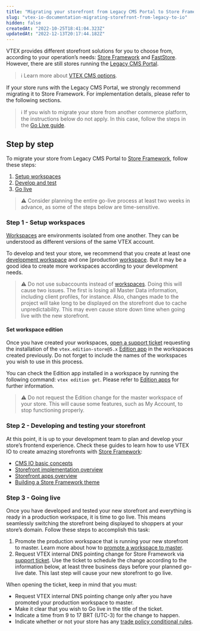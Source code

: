 ```yaml
---
title: "Migrating your storefront from Legacy CMS Portal to Store Framework"
slug: "vtex-io-documentation-migrating-storefront-from-legacy-to-io"
hidden: false
createdAt: "2022-10-25T18:41:04.323Z"
updatedAt: "2022-12-13T20:17:44.182Z"
---
```

VTEX provides different storefront solutions for you to choose from, according to your operation’s needs: [Store Framework](https://developers.vtex.com/docs/guides/vtex-io-documentation-what-is-vtex-store-framework) and [FastStore]([https://www.faststore.dev/](https://developers.vtex.com/docs/guides/faststore/docs-what-is-faststore)). However, there are still stores running the [Legacy CMS Portal](https://help.vtex.com/en/tracks/cms--2YcpgIljVaLVQYMzxQbc3z/1oN446gRGcR2s70RvBCAmj).

> ℹ️ Learn more about [VTEX CMS options](https://help.vtex.com/tracks/cms--2YcpgIljVaLVQYMzxQbc3z).

If your store runs with the Legacy CMS Portal, we strongly recommend migrating it to Store Framework. For implementation details, please refer to the following sections.

> ℹ️ If you wish to migrate your store from another commerce platform, the instructions below do not apply. In this case, follow the steps in the [Go Live guide](https://developers.vtex.com/docs/guides/vtex-io-documentation-go-live).

## Step by step

To migrate your store from Legacy CMS Portal to [Store Framework](https://developers.vtex.com/docs/guides/vtex-io-documentation-what-is-vtex-store-framework), follow these steps:

1. [Setup workspaces](#step-1---setup-workspaces)
2. [Develop and test](#step-2---developing-and-testing-your-storefront)
3. [Go live](#step-3---going-live)

>⚠️ Consider planning the entire go-live process at least two weeks in advance, as some of the steps below are time-sensitive.

### Step 1 - Setup workspaces

[Workspaces](https://developers.vtex.com/docs/guides/vtex-io-documentation-workspace) are environments isolated from one another. They can be understood as different versions of the same VTEX account.

To develop and test your store, we recommend that you create at least one [development workspace](https://developers.vtex.com/docs/guides/vtex-io-documentation-creating-a-development-workspace) and one [production [workspace](https://developers.vtex.com/docs/guides/vtex-io-documentation-creating-a-production-workspace). But it may be a good idea to create more workspaces according to your development needs.

>⚠️ Do not use subaccounts instead of [workspaces](https://developers.vtex.com/docs/guides/vtex-io-documentation-workspace). Doing this will cause two issues. The first is losing all Master Data information, including client profiles, for instance. Also, changes made to the project will take long to be displayed on the storefront due to cache unpredictability. This may even cause store down time when going live with the new storefront.

#### Set workspace edition

Once you have created your workspaces, [open a support ticket](https://help.vtex.com/en/support) requesting the installation of the `vtex.edition-store@5.x` [Edition app](https://developers.vtex.com/docs/guides/vtex-io-documentation-edition-app) in the workspaces created previously. Do not forget to include the names of the workspaces you wish to use in this process.

You can check the Edition app installed in a workspace by running the following command: `vtex edition get`. Please refer to [Edition apps](https://developers.vtex.com/docs/guides/vtex-io-documentation-edition-app) for further information.

>⚠️ Do not request the Edition change for the master workspace of your store. This will cause some features, such as My Account, to stop functioning properly.

### Step 2 - Developing and testing your storefront

At this point, it is up to your development team to plan and develop your store’s frontend experience. Check these guides to learn how to use VTEX IO to create amazing storefronts with [Store Framework](https://developers.vtex.com/docs/guides/vtex-io-documentation-what-is-vtex-store-framework):

- [CMS IO basic concepts](https://help.vtex.com/tracks/cms--2YcpgIljVaLVQYMzxQbc3z/4yB9wSl79cArd68aRBnBZ2)
- [Storefront implementation overview](https://developers.vtex.com/docs/guides/storefront-implementation)
- [Storefront apps overview](https://developers.vtex.com/docs/guides/store-framework-apps)
- [Building a Store Framework theme](https://developers.vtex.com/docs/guides/getting-started-3)

### Step 3 - Going live

Once you have developed and tested your new storefront and everything is ready in a production workspace, it is time to go live. This means seamlessly switching the storefront being displayed to shoppers at your store’s domain. Follow these steps to accomplish this task:

1. Promote the production workspace that is running your new storefront to master. Learn more about how to [promote a workspace to master](https://developers.vtex.com/docs/guides/vtex-io-documentation-promoting-a-workspace-to-master).
2. Request VTEX internal DNS pointing change for Store Framework via [support ticket](https://help.vtex.com/en/support). Use the ticket to schedule the change according to the information below, at least three business days before your planned go-live date. This last step will cause your new storefront to go live.

When opening the ticket, keep in mind that you must:

- Request VTEX internal DNS pointing change only after you have promoted your production workspace to master.
- Make it clear that you wish to Go live in the title of the ticket.
- Indicate a time from 9 to 17 BRT (UTC-3) for the change to happen.
- Indicate whether or not your store has any [trade policy conditional rules](https://help.vtex.com/en/tutorial/criar-uma-politica-comercial--563tbcL0TYKEKeOY4IAgAE).
